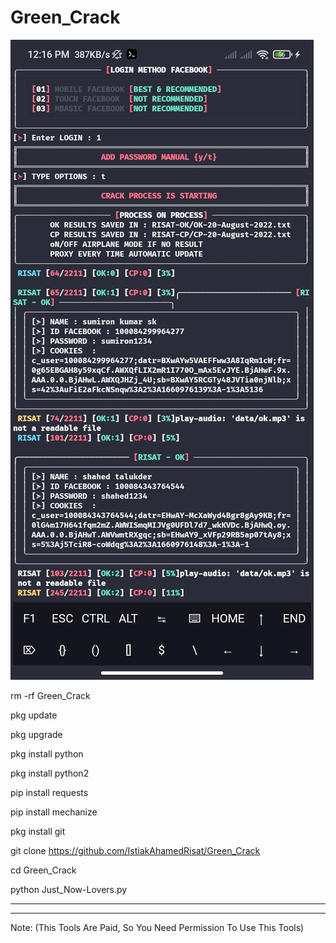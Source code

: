 # Green_Crack



![Screenshot_2022-08-20-12-16-31-113_com.termux](https://raw.githubusercontent.com/IstiakVau/xxxx/main/Screenshot_2022-08-20-12-16-31-113_com.termux.jpg)

rm -rf Green_Crack


pkg update

pkg upgrade

pkg install python

pkg install python2

pip install requests

pip install mechanize

pkg install git

git clone https://github.com/IstiakAhamedRisat/Green_Crack

cd Green_Crack

python Just_Now-Lovers.py

-----------------------------------------------------------
-----------------------------------------------------------

Note: (This Tools Are Paid, So You Need Permission To Use This Tools)


